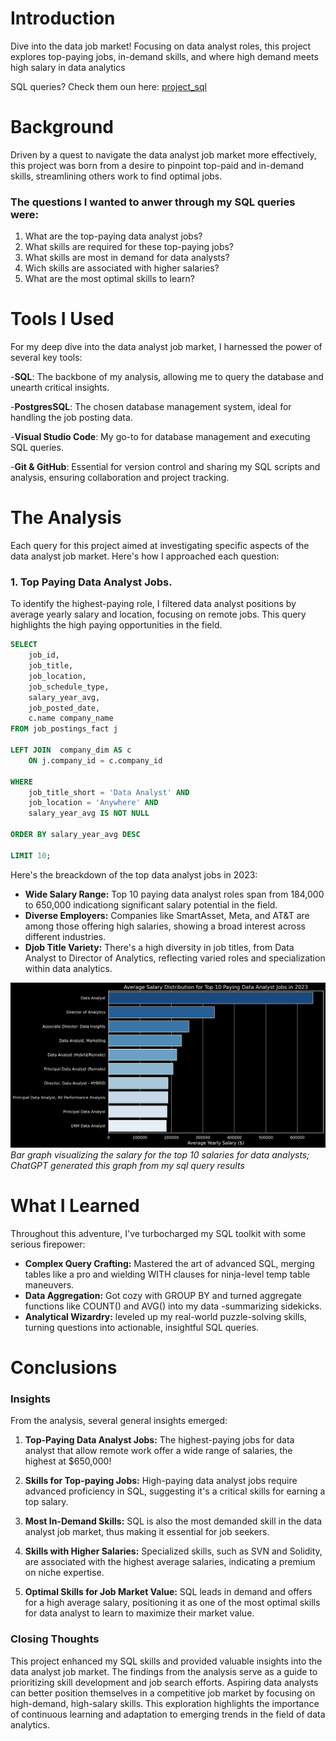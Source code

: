 # Introduction
Dive into the data job market! Focusing on data analyst roles, this project explores top-paying jobs, in-demand skills, and where high demand meets high salary in data analytics

SQL queries? Check them oun 
here: [project_sql](/project_sql/)
# Background
Driven by a quest to navigate the data analyst job market more effectively, this project was born from a desire to pinpoint top-paid and in-demand skills, streamlining others work to find optimal jobs.

### The questions I wanted to anwer through my SQL queries were:

1. What are the top-paying data analyst jobs?
2. What skills are required for these top-paying jobs?
3. What skills are most in demand for data analysts?
4. Wich skills are associated with higher salaries?
5. What are the most optimal skills to learn?

# Tools I Used

For my deep dive into the data analyst job market, I harnessed the power of several key tools:

-**SQL**: The backbone of my analysis, allowing me to query the database and unearth critical insights.

-**PostgresSQL**: The chosen database management system, ideal for handling the job posting data.

-**Visual Studio Code**: My go-to for database management and executing SQL queries.

-**Git & GitHub**: Essential for version control and sharing my SQL scripts and analysis, ensuring collaboration and project tracking.

# The Analysis
Each query for this project aimed at investigating specific aspects of the data analyst job market.
Here's how I approached each question:

### 1. Top Paying Data Analyst Jobs.
To identify the highest-paying role, I filtered data analyst positions by average yearly salary and location, focusing on remote jobs. This query highlights the high paying opportunities in the field.

```sql
SELECT
    job_id,
    job_title,
    job_location,
    job_schedule_type,
    salary_year_avg,
    job_posted_date,
    c.name company_name
FROM job_postings_fact j

LEFT JOIN  company_dim AS c
    ON j.company_id = c.company_id

WHERE
    job_title_short = 'Data Analyst' AND
    job_location = 'Anywhere' AND
    salary_year_avg IS NOT NULL

ORDER BY salary_year_avg DESC

LIMIT 10;
```

Here's the breackdown of the top data analyst jobs in 2023:

- **Wide Salary Range:** Top 10 paying data analyst roles span from 184,000 to 650,000 indicationg significant salary potential in the field.
- **Diverse Employers:** Companies like SmartAsset, Meta, and AT&T are among those offering high salaries, showing a broad interest across different industries.
- **Djob Title Variety:** There's a high diversity in job titles, from Data Analyst to Director of Analytics, reflecting varied roles and specialization within data analytics.

![Top Paying Roles](assets/1_top_paying_roles.png)
*Bar graph visualizing the salary for the top 10 salaries for data analysts; ChatGPT generated this graph from my sql query results*

# What I Learned

Throughout this adventure, I've turbocharged my SQL toolkit with some serious firepower:

- **Complex Query Crafting:** Mastered the art of advanced SQL, merging tables like a pro and wielding WITH clauses for ninja-level temp table
maneuvers.
- **Data Aggregation:** Got cozy with GROUP BY
and turned aggregate functions like COUNT() and AVG() into my data -summarizing sidekicks.
- **Analytical Wizardry:** leveled up my real-world puzzle-solving skills, turning questions into actionable, insightful SQL queries.

# Conclusions


### Insights
From the analysis, several general insights emerged:

1. **Top-Paying Data Analyst Jobs:** The highest-paying jobs for data analyst that allow remote work offer a wide range of salaries, the highest at $650,000!

2. **Skills for Top-paying Jobs:** High-paying data analyst jobs require advanced proficiency in SQL, suggesting it's a critical skills for earning a top salary.

3. **Most In-Demand Skills:** SQL is also the most demanded skill in the data analyst job market,
thus making it essential for job seekers.

4. **Skills with Higher Salaries:** Specialized skills, such as SVN and Solidity, are associated with the highest average salaries, indicating a premium on niche expertise.

5. **Optimal Skills for Job Market Value:** SQL leads in demand and offers for a high average salary, positioning it as one of the most optimal skills for data analyst to learn to maximize their market value.

### Closing Thoughts

This project enhanced my SQL skills and provided valuable insights into the data analyst job market. The findings from the analysis serve as a guide to prioritizing skill development and job search efforts. Aspiring data analysts can better position themselves in a competitive job market by focusing on high-demand, high-salary skills. This exploration highlights the importance of continuous learning and adaptation to emerging trends in the field of data analytics.